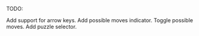 TODO:

Add support for arrow keys.
Add possible moves indicator.
Toggle possible moves.
Add puzzle selector.